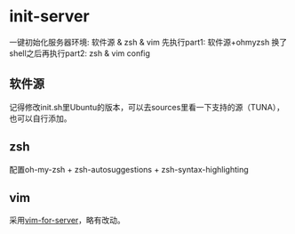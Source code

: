 # init-server

一键初始化服务器环境: 软件源 & zsh & vim
先执行part1: 软件源+ohmyzsh
换了shell之后再执行part2: zsh & vim config

## 软件源

记得修改init.sh里Ubuntu的版本，可以去sources里看一下支持的源（TUNA），也可以自行添加。

## zsh

配置oh-my-zsh + zsh-autosuggestions + zsh-syntax-highlighting

## vim

采用[vim-for-server](https://github.com/wklken/vim-for-server)，略有改动。

